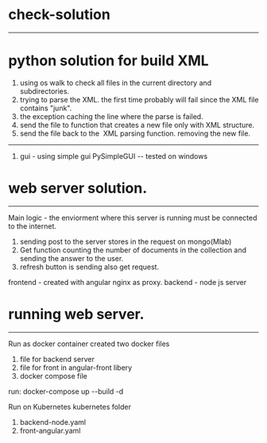 # check-solution
------------------------------------------------------------------------------
# python solution for build XML

1. using os walk to check all files in the current directory and subdirectories.
2. trying to parse the XML. the first time probably will fail since the XML file contains "junk".
3. the exception caching the line where the parse is failed.
4. send the file to function that creates a new file only with XML structure.
5. send the file back to the  XML parsing function. removing the new file.
----------------------------------------------------------------------------
1. gui - using simple gui PySimpleGUI -- tested on windows


# web server solution.
--------------------------------------------------------------------------------
Main logic - the enviorment where this server is running must be connected to the internet.
1. sending post to the server stores in the request on mongo(Mlab)
2. Get function counting the number of documents in the collection and sending the answer to the user.
3. refresh button is sending also get request.

frontend - created with angular nginx as proxy.
backend - node js server 

# running web server.
---------------------------------------------------------------------------------
Run as docker container
created two docker files 
1. file for backend server 
2. file for front in angular-front libery
3. docker compose file

run: docker-compose up --build -d


Run on Kubernetes 
kubernetes folder 
1. backend-node.yaml
2. front-angular.yaml



